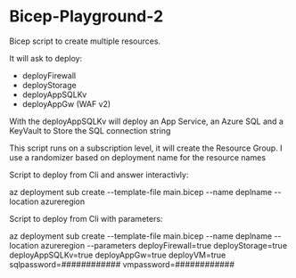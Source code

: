 # Bicep-Playground-2
Bicep script to create multiple resources. 

It will ask to deploy:
  * deployFirewall
  * deployStorage
  * deployAppSQLKv 
  * deployAppGw (WAF v2)

With the deployAppSQLKv will deploy an App Service, an Azure SQL and a KeyVault to Store the SQL connection string

This script runs on a subscription level, it will create the Resource Group.
I use a randomizer based on deployment name for the resource names

Script to deploy from Cli and answer interactivly:

az deployment sub create --template-file main.bicep --name deplname --location azureregion

Script to deploy from Cli with parameters:

az deployment sub create --template-file main.bicep --name deplname --location azureregion --parameters deployFirewall=true deployStorage=true deployAppSQLKv=true deployAppGw=true deployVM=true sqlpassword=############ vmpassword=############

